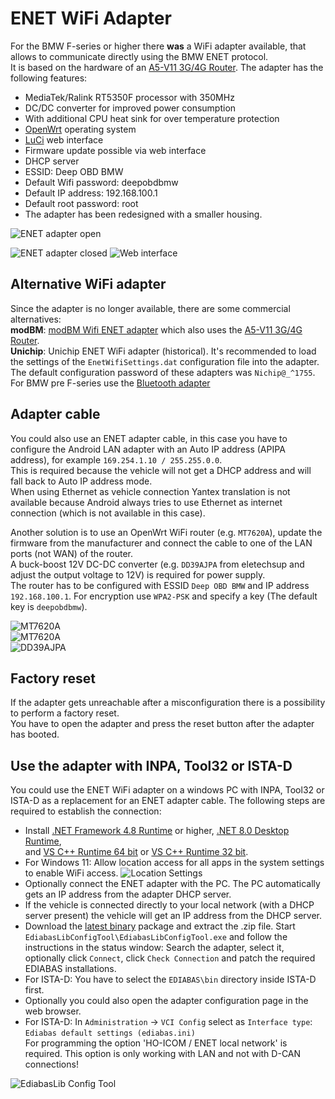 # ENET WiFi Adapter
For the BMW F-series or higher there **was** a WiFi adapter available, that allows to communicate directly using the BMW ENET protocol.  
It is based on the hardware of an [A5-V11 3G/4G Router](https://wiki.openwrt.org/toh/unbranded/a5-v11). The adapter has the following features:

* MediaTek/Ralink RT5350F processor with 350MHz
* DC/DC converter for improved power consumption
* With additional CPU heat sink for over temperature protection
* [OpenWrt](https://openwrt.org/) operating system
* [LuCi](http://luci.subsignal.org/trac) web interface
* Firmware update possible via web interface
* DHCP server
* ESSID: Deep OBD BMW
* Default Wifi password: deepobdbmw
* Default IP address: 192.168.100.1
* Default root password: root
* The adapter has been redesigned with a smaller housing.

![ENET adapter open](ENET_WiFi_Adapter_EnetAdapter2OpenSmall.png)

![ENET adapter closed](ENET_WiFi_Adapter_EnetAdapter2ClosedSmall.png) ![Web interface](ENET_WiFi_Adapter_WebInterfaceSmall.png) 

## Alternative WiFi adapter
Since the adapter is no longer available, there are some commercial alternatives:  
**modBM**: [modBM Wifi ENET adapter](https://modbm.com/shop/wifi-enet/) which also uses the [A5-V11 3G/4G Router](https://wiki.openwrt.org/toh/unbranded/a5-v11).  
**Unichip**: Unichip ENET WiFi adapter (historical). It's recommended to load the settings of the `EnetWifiSettings.dat` configuration file into the adapter. The default configuration password of these adapters was `Nichip@_^1755`.  
For BMW pre F-series use the [Bluetooth adapter](Replacement_firmware_for_ELM327.md)

## Adapter cable
You could also use an ENET adapter cable, in this case you have to configure the Android LAN adapter with an Auto IP address (APIPA address),
for example `169.254.1.10 / 255.255.0.0`.  
This is required because the vehicle will not get a DHCP address and will fall back to Auto IP address mode.  
When using Ethernet as vehicle connection Yantex translation is not available because Android always tries to use Ethernet as internet connection (which is not available in this case).  

Another solution is to use an OpenWrt WiFi router (e.g. `MT7620A`), update the firmware from the manufacturer and connect the cable to one of the LAN ports (not WAN) of the router.  
A buck-boost 12V DC-DC converter (e.g. `DD39AJPA` from eletechsup and adjust the output voltage to 12V) is required for power supply.  
The router has to be configured with ESSID `Deep OBD BMW` and IP address `192.168.100.1`. For encryption use `WPA2-PSK` and specify a key (The default key is `deepobdbmw`).

![MT7620A](MT7620A_1.png)  
![MT7620A](MT7620A_2.png)  
![DD39AJPA](DD39AJPA.png)

## Factory reset
If the adapter gets unreachable after a misconfiguration there is a possibility to perform a factory reset.  
You have to open the adapter and press the reset button after the adapter has booted.

## Use the adapter with INPA, Tool32 or ISTA-D
You could use the ENET WiFi adapter on a windows PC with INPA, Tool32 or ISTA-D as a replacement for an ENET adapter cable. The following steps are required to establish the connection:

* Install [.NET Framework 4.8 Runtime](https://dotnet.microsoft.com/en-us/download/dotnet-framework/net48) or higher, [.NET 8.0 Desktop Runtime](https://dotnet.microsoft.com/en-us/download/dotnet/8.0),  
and [VS C++ Runtime 64 bit](https://aka.ms/vs/17/release/vc_redist.x64.exe) or [VS C++ Runtime 32 bit](https://aka.ms/vs/17/release/vc_redist.x86.exe).
* For Windows 11: Allow location access for all apps in the system settings to enable WiFi access. ![Location Settings](Location_Settings_Win11.png)
* Optionally connect the ENET adapter with the PC. The PC automatically gets an IP address from the adapter DHCP server.
* If the vehicle is connected directly to your local network (with a DHCP server present) the vehicle will get an IP address from the DHCP server.
* Download the [latest binary](https://github.com/uholeschak/ediabaslib/releases/latest) package and extract the .zip file. Start `EdiabasLibConfigTool\EdiabasLibConfigTool.exe` and follow the instructions in the status window: Search the adapter, select it, optionally click `Connect`, click `Check Connection` and patch the required EDIABAS installations.
* For ISTA-D: You have to select the `EDIABAS\bin` directory inside ISTA-D first.
* Optionally you could also open the adapter configuration page in the web browser.
* For ISTA-D: In `Administration` -> `VCI Config` select as `Interface type`: `Ediabas default settings (ediabas.ini)`  
For programming the option 'HO-ICOM / ENET local network' is required.  This option is only working with LAN and not with D-CAN connections!

![EdiabasLib Config Tool](ENET_WiFi_Adapter_ConfigToolWiFiSmall.png)
